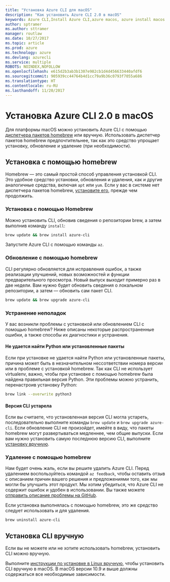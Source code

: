 ```yaml
---
title: "Установка Azure CLI для macOS"
description: "Как установить Azure CLI 2.0 в macOS"
keywords: Azure CLI,Install Azure CLI,azure macos, azure install macos
author: sptramer
ms.author: sttramer
manager: routlaw
ms.date: 10/27/2017
ms.topic: article
ms.prod: azure
ms.technology: azure
ms.devlang: azurecli
ms.service: multiple
ROBOTS: NOINDEX,NOFOLLOW
ms.openlocfilehash: e615d2b3ab3b1307e982cb1d4d456633440afdf6
ms.sourcegitcommit: 905939cc44764b4d1cc79a9b36c0793f7055a686
ms.translationtype: HT
ms.contentlocale: ru-RU
ms.lasthandoff: 11/20/2017
---
```

# <a name="install-azure-cli-20-on-macos"></a>Установка Azure CLI 2.0 в macOS

Для платформы macOS можно установить Azure CLI с помощью [диспетчера пакетов homebrew](http://brew.sh) или вручную. Использовать диспетчер пакетов homebrew предпочтительнее, так как это средство упрощает установку, обновление и удаление (при необходимости).

## <a name="use-homebrew-to-install"></a>Установка с помощью homebrew

Homebrew — это самый простой способ управления установкой CLI. Это удобное средство установки, обновления и удаления, как и другие аналогичные средства, включая `apt` или `yum`.
Если у вас в системе нет диспетчера пакетов homebrew, [установите его](https://docs.brew.sh/Installation.html), прежде чем продолжить.

### <a name="install-with-homebrew"></a>Установка с помощью Homebrew

Можно установить CLI, обновив сведения о репозитории brew, а затем выполнив команду `install`:

```bash
brew update && brew install azure-cli
```

Запустите Azure CLI с помощью команды `az`.

### <a name="update-with-homebrew"></a>Обновление с помощью homebrew

CLI регулярно обновляется для исправления ошибок, а также реализации улучшений, новых возможностей и функции предварительного просмотра. Новый выпуск выходит примерно раз в две недели. Вам нужно будет обновить сведения о локальном репозитории, а затем — обновить сам пакет CLI.

```bash
brew update && brew upgrade azure-cli
```

### <a name="troubleshooting"></a>Устранение неполадок

У вас возникли проблемы с установкой или обновлением CLI с помощью homebrew? Ниже описаны некоторые распространенные ошибки, а также способы их диагностики и устранения.

#### <a name="unable-to-find-python-or-installed-packages"></a>Не удается найти Python или установленные пакеты

Если при установке не удается найти Python или установленные пакеты, причина может быть в незначительном нессответствии номера версии или в проблеме с установкой homebrew. Так как CLI не использует virtualenv, важно, чтобы при установке с помощью homebrew была найдена правильная версия Python. Эти проблемы можно устранить, перенастроив установку Python:

```bash
brew link --overwrite python3
```

#### <a name="the-cli-version-is-out-of-date"></a>Версия CLI устарела

Если вы считаете, что установленная версия CLI могла устареть, последовательно выполните команды `brew update` и `brew upgrade azure-cli`. Если обновление CLI не произойдет, имейте в виду, что пакеты homebrew могут развертываться медленнее, чем общие выпуски. Если вам нужно установить самую последнюю версию CLI, выполните [установку вручную](#manage-the-cli-manually).

### <a name="uninstall-with-homebrew"></a>Удаление с помощью homebrew

Нам будет очень жаль, если вы решите удалить Azure CLI. Перед удалением воспользуйтесь командой `az feedback`, чтобы оставить отзыв с описанием причин вашего решения и предложениями того, как мы могли бы улучшить этот продукт. Мы хотим убедиться, что Azure CLI не содержит ошибок и удобен в использовании. Вы также можете [отправить описание проблемы на GitHub](https://github.com/Azure/azure-cli/issues).

Если установка выполнялась с помощью homebrew, это же средство следует использовать и для удаления.

```bash
brew uninstall azure-cli
```

## <a name="install-the-cli-manually"></a>Установка CLI вручную

Если вы не можете или не хотите использовать homebrew, установить CLI можно вручную.

Выполните [инструкции по установке в Linux вручную](install-azure-cli-linux.md), чтобы установить CLI вручную в macOS. В macOS версии 10.9 и выше должны содержаться все необходимые зависимости.
